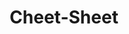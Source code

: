 ---
layout: tag-list
type: tag
title: Cheet-Sheet
slug: Cheet-Sheet
category: HTB
sidebar: false
description: >
    Un apunte escondido es un tipo de prontuario que se utiliza de forma clandestina como fuente de información en los exámenes.
---